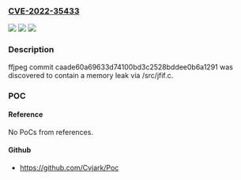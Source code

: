 ### [CVE-2022-35433](https://cve.mitre.org/cgi-bin/cvename.cgi?name=CVE-2022-35433)
![](https://img.shields.io/static/v1?label=Product&message=n%2Fa&color=blue)
![](https://img.shields.io/static/v1?label=Version&message=n%2Fa&color=blue)
![](https://img.shields.io/static/v1?label=Vulnerability&message=n%2Fa&color=brighgreen)

### Description

ffjpeg commit caade60a69633d74100bd3c2528bddee0b6a1291 was discovered to contain a memory leak via /src/jfif.c.

### POC

#### Reference
No PoCs from references.

#### Github
- https://github.com/Cvjark/Poc

